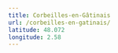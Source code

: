 ```yaml
---
title: Corbeilles-en-Gâtinais
url: /corbeilles-en-gatinais/
latitude: 48.072
longitude: 2.58
---
```

